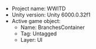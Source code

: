 <!-- UNITY CODE ASSIST INSTRUCTIONS START -->
- Project name: WWITD
- Unity version: Unity 6000.0.32f1
- Active game object:
  - Name: BranchesContainer
  - Tag: Untagged
  - Layer: UI
<!-- UNITY CODE ASSIST INSTRUCTIONS END -->